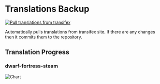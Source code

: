 # Translations Backup

[![Pull translations from transifex](https://github.com/dfint/translations-backup/actions/workflows/pull-translations.yml/badge.svg)](https://github.com/dfint/translations-backup/actions/workflows/pull-translations.yml)

Automatically pulls translations from transifex site. If there are any changes then it commits them to the repository.

## Translation Progress

### dwarf-fortress-steam

![Chart](https://quickchart.io/chart/render/sf-5bc1be74-02c1-4d43-b10d-9df282cec247)
<!--
### dwarf-fortress

![Chart](https://quickchart.io/chart/render/sf-706836a5-b8ef-4ac7-b023-c086cca68fbb)
-->